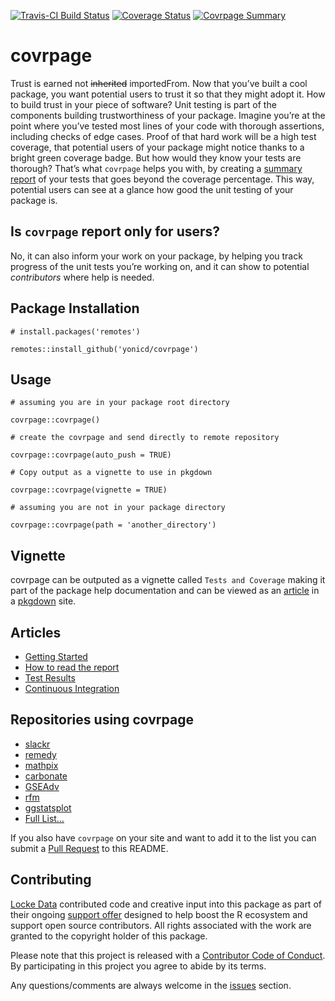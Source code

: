 
<!-- README.md is generated from README.Rmd. Please edit that file -->

[![Travis-CI Build
Status](https://travis-ci.org/yonicd/covrpage.svg?branch=master)](https://travis-ci.org/yonicd/covrpage)
[![Coverage
Status](https://img.shields.io/codecov/c/github/yonicd/covrpage/master.svg)](https://codecov.io/github/yonicd/covrpage?branch=master)
[![Covrpage
Summary](https://img.shields.io/badge/covrpage-Last_Build_2022_12_23-brightgreen.svg)](http://tinyurl.com/yayrd3et)

# covrpage

Trust is earned not ~~inherited~~ importedFrom. Now that you’ve built a
cool package, you want potential users to trust it so that they might
adopt it. How to build trust in your piece of software? Unit testing is
part of the components building trustworthiness of your package. Imagine
you’re at the point where you’ve tested most lines of your code with
thorough assertions, including checks of edge cases. Proof of that hard
work will be a high test coverage, that potential users of your package
might notice thanks to a bright green coverage badge. But how would they
know your tests are thorough? That’s what `covrpage` helps you with, by
creating a [summary report](tests/README.md) of your tests that goes
beyond the coverage percentage. This way, potential users can see at a
glance how good the unit testing of your package is.

## Is `covrpage` report only for users?

No, it can also inform your work on your package, by helping you track
progress of the unit tests you’re working on, and it can show to
potential *contributors* where help is needed.

## Package Installation

    # install.packages('remotes')

    remotes::install_github('yonicd/covrpage')

## Usage

    # assuming you are in your package root directory

    covrpage::covrpage()

    # create the covrpage and send directly to remote repository

    covrpage::covrpage(auto_push = TRUE)

    # Copy output as a vignette to use in pkgdown

    covrpage::covrpage(vignette = TRUE)

    # assuming you are not in your package directory

    covrpage::covrpage(path = 'another_directory')

## Vignette

covrpage can be outputed as a vignette called `Tests and Coverage`
making it part of the package help documentation and can be viewed as an
[article](https://yonicd.github.io/covrpage/articles/tests_and_coverage.html)
in a [pkgdown](https://github.com/r-lib/pkgdown) site.

## Articles

- [Getting
  Started](https://yonicd.github.io/covrpage/articles/get-started.html)
- [How to read the
  report](https://yonicd.github.io/covrpage/articles/how-to-read-covrpage-report.html)
- [Test
  Results](https://yonicd.github.io/covrpage/articles/Test_Results.html)
- [Continuous
  Integration](https://yonicd.github.io/covrpage/articles/Continuous_Integration.html)

## Repositories using covrpage

- [slackr](https://github.com/hrbrmstr/slackr/tree/master/tests)
- [remedy](https://github.com/thinkr-open/remedy/tree/master/tests)
- [mathpix](https://github.com/jonocarroll/mathpix/tree/master/tests)
- [carbonate](https://github.com/yonicd/carbonate/tree/master/tests)
- [GSEAdv](https://github.com/llrs/GSEAdv/tree/master/tests)
- [rfm](https://github.com/rsquaredacademy/rfm/tree/master/tests)
- [ggstatsplot](https://github.com/IndrajeetPatil/ggstatsplot/tree/master/tests)
- [Full
  List…](https://github.com/search?l=Markdown&o=desc&q=covrpage+filename%3AREADME.md+path%3Atests&s=indexed&type=Code)

If you also have `covrpage` on your site and want to add it to the list
you can submit a [Pull
Request](https://github.com/yonicd/covrpage/pulls?utf8=%E2%9C%93&q=is%3Apr)
to this README.

## Contributing

[Locke Data](https://itsalocke.com) contributed code and creative input
into this package as part of their ongoing [support
offer](https://itsalocke.com/blog/package-support-offer/) designed to
help boost the R ecosystem and support open source contributors. All
rights associated with the work are granted to the copyright holder of
this package.

Please note that this project is released with a [Contributor Code of
Conduct](CONDUCT.md). By participating in this project you agree to
abide by its terms.

Any questions/comments are always welcome in the
[issues](https://github.com/yonicd/covrpage/issues) section.
